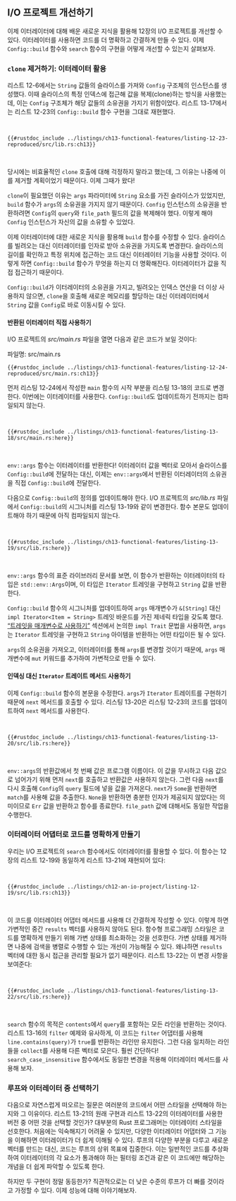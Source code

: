 ## I/O 프로젝트 개선하기

이제 이터레이터에 대해 배운 새로운 지식을 활용해 12장의 I/O 프로젝트를 개선할 수 있다. 이터레이터를 사용하면 코드를 더 명확하고 간결하게 만들 수 있다. 이제 `Config::build` 함수와 `search` 함수의 구현을 어떻게 개선할 수 있는지 살펴보자.


### `clone` 제거하기: 이터레이터 활용

리스트 12-6에서는 `String` 값들의 슬라이스를 가져와 `Config` 구조체의 인스턴스를 생성했다. 이때 슬라이스의 특정 인덱스에 접근해 값을 복제(clone)하는 방식을 사용했는데, 이는 `Config` 구조체가 해당 값들의 소유권을 가지기 위함이었다. 리스트 13-17에서는 리스트 12-23의 `Config::build` 함수 구현을 그대로 재현했다.

<Listing number="13-17" file-name="src/lib.rs" caption="리스트 12-23의 `Config::build` 함수 재현">

```rust,ignore
{{#rustdoc_include ../listings/ch13-functional-features/listing-12-23-reproduced/src/lib.rs:ch13}}
```

</Listing>

당시에는 비효율적인 `clone` 호출에 대해 걱정하지 말라고 했는데, 그 이유는 나중에 이를 제거할 계획이었기 때문이다. 이제 그때가 왔다!

`clone`이 필요했던 이유는 `args` 파라미터에 `String` 요소를 가진 슬라이스가 있었지만, `build` 함수가 `args`의 소유권을 가지지 않기 때문이다. `Config` 인스턴스의 소유권을 반환하려면 `Config`의 `query`와 `file_path` 필드의 값을 복제해야 했다. 이렇게 해야 `Config` 인스턴스가 자신의 값을 소유할 수 있었다.

이제 이터레이터에 대한 새로운 지식을 활용해 `build` 함수를 수정할 수 있다. 슬라이스를 빌려오는 대신 이터레이터를 인자로 받아 소유권을 가지도록 변경한다. 슬라이스의 길이를 확인하고 특정 위치에 접근하는 코드 대신 이터레이터 기능을 사용할 것이다. 이렇게 하면 `Config::build` 함수가 무엇을 하는지 더 명확해진다. 이터레이터가 값을 직접 접근하기 때문이다.

`Config::build`가 이터레이터의 소유권을 가지고, 빌려오는 인덱스 연산을 더 이상 사용하지 않으면, `clone`을 호출해 새로운 메모리를 할당하는 대신 이터레이터에서 `String` 값을 `Config`로 바로 이동시킬 수 있다.


#### 반환된 이터레이터 직접 사용하기

I/O 프로젝트의 _src/main.rs_ 파일을 열면 다음과 같은 코드가 보일 것이다:

<span class="filename">파일명: src/main.rs</span>

```rust,ignore
{{#rustdoc_include ../listings/ch13-functional-features/listing-12-24-reproduced/src/main.rs:ch13}}
```

먼저 리스팅 12-24에서 작성한 `main` 함수의 시작 부분을 리스팅 13-18의 코드로 변경한다. 이번에는 이터레이터를 사용한다. `Config::build`도 업데이트하기 전까지는 컴파일되지 않는다.

<Listing number="13-18" file-name="src/main.rs" caption="`env::args`의 반환 값을 `Config::build`에 전달">

```rust,ignore,does_not_compile
{{#rustdoc_include ../listings/ch13-functional-features/listing-13-18/src/main.rs:here}}
```

</Listing>

`env::args` 함수는 이터레이터를 반환한다! 이터레이터 값을 벡터로 모아서 슬라이스를 `Config::build`에 전달하는 대신, 이제는 `env::args`에서 반환된 이터레이터의 소유권을 직접 `Config::build`에 전달한다.

다음으로 `Config::build`의 정의를 업데이트해야 한다. I/O 프로젝트의 _src/lib.rs_ 파일에서 `Config::build`의 시그니처를 리스팅 13-19와 같이 변경한다. 함수 본문도 업데이트해야 하기 때문에 아직 컴파일되지 않는다.

<Listing number="13-19" file-name="src/lib.rs" caption="이터레이터를 기대하도록 `Config::build`의 시그니처 업데이트">

```rust,ignore,does_not_compile
{{#rustdoc_include ../listings/ch13-functional-features/listing-13-19/src/lib.rs:here}}
```

</Listing>

`env::args` 함수의 표준 라이브러리 문서를 보면, 이 함수가 반환하는 이터레이터의 타입은 `std::env::Args`이며, 이 타입은 `Iterator` 트레잇을 구현하고 `String` 값을 반환한다.

`Config::build` 함수의 시그니처를 업데이트하여 `args` 매개변수가 `&[String]` 대신 `impl Iterator<Item = String>` 트레잇 바운드를 가진 제네릭 타입을 갖도록 했다. [“트레잇을 매개변수로 사용하기”][impl-trait]<!-- ignore --> 섹션에서 논의한 `impl Trait` 문법을 사용하면, `args`는 `Iterator` 트레잇을 구현하고 `String` 아이템을 반환하는 어떤 타입이든 될 수 있다.

`args`의 소유권을 가져오고, 이터레이터를 통해 `args`를 변경할 것이기 때문에, `args` 매개변수에 `mut` 키워드를 추가하여 가변적으로 만들 수 있다.


#### 인덱싱 대신 `Iterator` 트레이트 메서드 사용하기

이제 `Config::build` 함수의 본문을 수정한다. `args`가 `Iterator` 트레이트를 구현하기 때문에 `next` 메서드를 호출할 수 있다. 리스팅 13-20은 리스팅 12-23의 코드를 업데이트하여 `next` 메서드를 사용한다.

<Listing number="13-20" file-name="src/lib.rs" caption="`Config::build`의 본문을 iterator 메서드를 사용하도록 변경">

```rust,noplayground
{{#rustdoc_include ../listings/ch13-functional-features/listing-13-20/src/lib.rs:here}}
```

</Listing>

`env::args`의 반환값에서 첫 번째 값은 프로그램 이름이다. 이 값을 무시하고 다음 값으로 넘어가기 위해 먼저 `next`를 호출하고 반환값은 사용하지 않는다. 그런 다음 `next`를 다시 호출해 `Config`의 `query` 필드에 넣을 값을 가져온다. `next`가 `Some`을 반환하면 `match`를 사용해 값을 추출한다. `None`을 반환하면 충분한 인자가 제공되지 않았다는 의미이므로 `Err` 값을 반환하고 함수를 종료한다. `file_path` 값에 대해서도 동일한 작업을 수행한다.


### 이터레이터 어댑터로 코드를 명확하게 만들기

우리는 I/O 프로젝트의 `search` 함수에서도 이터레이터를 활용할 수 있다. 이 함수는 12장의 리스트 12-19와 동일하게 리스트 13-21에 재현되어 있다:

<Listing number="13-21" file-name="src/lib.rs" caption="리스트 12-19의 `search` 함수 구현">

```rust,ignore
{{#rustdoc_include ../listings/ch12-an-io-project/listing-12-19/src/lib.rs:ch13}}
```

</Listing>

이 코드를 이터레이터 어댑터 메서드를 사용해 더 간결하게 작성할 수 있다. 이렇게 하면 가변적인 중간 `results` 벡터를 사용하지 않아도 된다. 함수형 프로그래밍 스타일은 코드를 명확하게 만들기 위해 가변 상태를 최소화하는 것을 선호한다. 가변 상태를 제거하면 나중에 검색을 병렬로 수행할 수 있는 개선이 가능해질 수 있다. 왜냐하면 `results` 벡터에 대한 동시 접근을 관리할 필요가 없기 때문이다. 리스트 13-22는 이 변경 사항을 보여준다:

<Listing number="13-22" file-name="src/lib.rs" caption="`search` 함수 구현에서 이터레이터 어댑터 메서드 사용">

```rust,ignore
{{#rustdoc_include ../listings/ch13-functional-features/listing-13-22/src/lib.rs:here}}
```

</Listing>

`search` 함수의 목적은 `contents`에서 `query`를 포함하는 모든 라인을 반환하는 것이다. 리스트 13-16의 `filter` 예제와 유사하게, 이 코드는 `filter` 어댑터를 사용해 `line.contains(query)`가 `true`를 반환하는 라인만 유지한다. 그런 다음 일치하는 라인들을 `collect`를 사용해 다른 벡터로 모은다. 훨씬 간단하다! `search_case_insensitive` 함수에서도 동일한 변경을 적용해 이터레이터 메서드를 사용해 보자.


### 루프와 이터레이터 중 선택하기

다음으로 자연스럽게 떠오르는 질문은 여러분의 코드에서 어떤 스타일을 선택해야 하는지와 그 이유이다. 리스트 13-21의 원래 구현과 리스트 13-22의 이터레이터를 사용한 버전 중 어떤 것을 선택할 것인가? 대부분의 Rust 프로그래머는 이터레이터 스타일을 선호한다. 처음에는 익숙해지기 어려울 수 있지만, 다양한 이터레이터 어댑터와 그 기능을 이해하면 이터레이터가 더 쉽게 이해될 수 있다. 루프의 다양한 부분을 다루고 새로운 벡터를 만드는 대신, 코드는 루프의 상위 목표에 집중한다. 이는 일반적인 코드를 추상화하여 이터레이터의 각 요소가 통과해야 하는 필터링 조건과 같은 이 코드에만 해당하는 개념을 더 쉽게 파악할 수 있도록 한다.

하지만 두 구현이 정말 동등한가? 직관적으로는 더 낮은 수준의 루프가 더 빠를 것이라고 가정할 수 있다. 이제 성능에 대해 이야기해보자.

[impl-trait]: ch10-02-traits.html#traits-as-parameters



